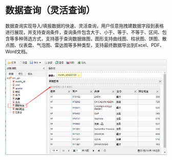 # 数据查询（灵活查询）

数据查询实现导入/填报数据的快速、灵活查询，用户任意拖拽建数据字段到表格进行展现，并支持查询条件，查询条件包含大于、小于、等于、不等于、区间、包含等多种筛选方式，支持基于查询数据做图，图形支持曲线图、柱状图、饼图、散点图、仪表盘、气泡图、雷达图等多种类型，支持最终数据导出到Excel、PDF、Word文档。

![明细查询](QQ图片20161208103722.png)

